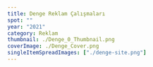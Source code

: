 ```yaml
---
title: Denge Reklam Çalışmaları
spot: ""
year: "2021"
category: Reklam
thumbnail: ./Denge_0_Thumbnail.png
coverImage: ./Denge_Cover.png
singleItemSpreadImages: ["./denge-site.png"]
---
```

